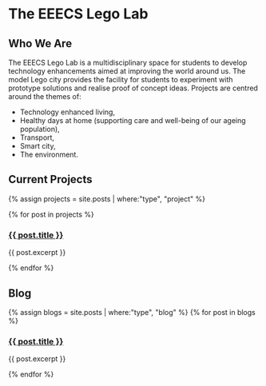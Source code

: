 # The EEECS Lego Lab

## Who We Are
The EEECS Lego Lab is a multidisciplinary space for students to develop technology enhancements aimed at improving the world around us. The model Lego city provides the facility for students to experiment with prototype solutions and realise proof of concept ideas. Projects are centred around the themes of:
* Technology enhanced living,
* Healthy days at home (supporting care and well-being of our ageing population),
* Transport,
* Smart city,
* The environment.

## Current Projects

{% assign projects = site.posts | where:"type", "project" %}

{% for post in projects %}
  <h3><a href="{{ post.url }}">{{ post.title }}</a></h3>
  <p>{{ post.excerpt }}</p>
{% endfor %}

## Blog

{% assign blogs = site.posts | where:"type", "blog" %}
{% for post in blogs %}
  <h3><a href="{{ post.url }}">{{ post.title }}</a></h3>
  <p>{{ post.excerpt }}</p>
{% endfor %}